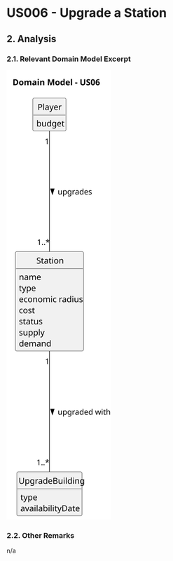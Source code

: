 # US006 - Upgrade a Station

## 2. Analysis

### 2.1. Relevant Domain Model Excerpt 

![Domain Model](svg/US006-DM.svg)

### 2.2. Other Remarks

n/a